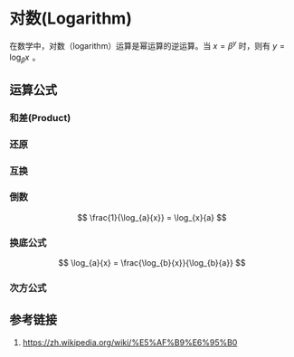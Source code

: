 # 对数(Logarithm)


在数学中，对数（logarithm）运算是幂运算的逆运算。当 $x=\beta ^{y}$ 时，则有 $y=\log_\beta x\!$ 。

## 运算公式


### 和差(Product)



### 还原

### 互换

### 倒数

$$
\frac{1}{\log_{a}{x}} = \log_{x}{a}
$$
### 换底公式

$$
\log_{a}{x} = \frac{\log_{b}{x}}{\log_{b}{a}}
$$

### 次方公式




## 参考链接
1. https://zh.wikipedia.org/wiki/%E5%AF%B9%E6%95%B0